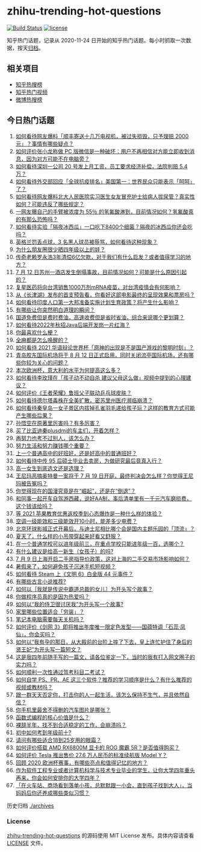# zhihu-trending-hot-questions

[![Build Status](https://github.com/justjavac/zhihu-trending-hot-questions/workflows/ci/badge.svg?branch=master)](https://github.com/justjavac/zhihu-trending-hot-questions/actions)
[![license](https://img.shields.io/github/license/justjavac/zhihu-trending-hot-questions)](https://github.com/justjavac/zhihu-trending-hot-questions/blob/master/LICENSE)

知乎热门话题，记录从 2020-11-24 日开始的知乎热门话题。每小时抓取一次数据，按天[归档](./archives)。

## 相关项目

- [知乎热搜榜](https://github.com/justjavac/zhihu-trending-top-search)
- [知乎热门视频](https://github.com/justjavac/zhihu-trending-hot-video)
- [微博热搜榜](https://github.com/justjavac/weibo-trending-hot-search)

## 今日热门话题

<!-- BEGIN -->
<!-- 最后更新时间 Tue Jul 13 2021 05:01:24 GMT+0800 (China Standard Time) -->

1. [如何看待网友爆料「顺丰寄送十几万电视机，被过失损毁，只予理赔 2000
   元」？事情有哪些疑点？](https://www.zhihu.com/question/458784986)
2. [如何评价张小龙称做 PC
   版微信是一种破坏：用户不再相信对方能立即收到消息，因为对方可能不在电脑旁？](https://www.zhihu.com/question/471759055)
3. [如何看待深圳一公司 20 号发上月工资，员工要求经济补偿，法院判赔 5.4
   万？](https://www.zhihu.com/question/471726471)
4. [如何看待外交部回应「全球抗疫排名」美国第一：世界民众只能表示「呵呵」了？](https://www.zhihu.com/question/471798111)
5. [如何看待网友爆料北大人民医院实习医生女友冒充护士给病人拔尿管？真实性如何？可能违反了哪些规定？](https://www.zhihu.com/question/471790162)
6. [一网友曝自己的手臂被浓度为 55％
   的氢氟酸淋到，目前情况如何？氢氟酸真的有那么恐怖吗？](https://www.zhihu.com/question/471598267)
7. [如何看待实验「隔夜冰西瓜」一口吃下8400个细菌？隔夜的冰西瓜你还会吃吗？](https://www.zhihu.com/question/471317641)
8. [英格兰罚丢点球，3 名黑人球员被辱骂，如何看待这种现象？](https://www.zhihu.com/question/471779840)
9. [为什么朋友圈很少晒四年级以上的娃？](https://www.zhihu.com/question/462953490)
10. [传奇老赖罗永浩3年清偿6亿欠款，对于我们有什么启发？或者值得学习的地方？](https://www.zhihu.com/question/470804093)
11. [7 月 12
    日苏州一酒店发生倒塌事故，目前情况如何？可能是什么原因引起的？](https://www.zhihu.com/question/471831440)
12. [复星医药将向台湾销售1000万剂mRNA疫苗，对台湾疫情会有何影响？](https://www.zhihu.com/question/471631426)
13. [从《长津湖》发布的首支预告看，你看好这部电影最终的呈现效果和票房吗？](https://www.zhihu.com/question/471713940)
14. [如何看待印度人口第一大邦准备实施计划生育政策？将产生什么影响？](https://www.zhihu.com/question/471723127)
15. [有哪些让你突然明白道理的瞬间？](https://www.zhihu.com/question/63810094)
16. [国道免费但是费时费油，高速收费但是省时省油，综合来说哪个更划算？](https://www.zhihu.com/question/470118462)
17. [如何看待2022年秋招Java后端开发岗一片红海？](https://www.zhihu.com/question/471105298)
18. [你最喜欢什么梗？](https://www.zhihu.com/question/288135220)
19. [全麻都是怎么唤醒的？](https://www.zhihu.com/question/466561520)
20. [如何看待 2021
    华语辩论世界杯「原神的出现是不是国产游戏的黎明时刻」？](https://www.zhihu.com/question/471708835)
21. [青岛胶东国际机场将于 8 月 12
    日正式启用，同时关闭流亭国际机场，还有哪些你较为关心的问题？](https://www.zhihu.com/question/471718633)
22. [本次欧洲杯，意大利的水平为何提高这么多？](https://www.zhihu.com/question/470248238)
23. [如何看待李玫瑾在「孩子动不动自杀
    建议父母这么做」视频中提到的心理建议？](https://www.zhihu.com/question/471634095)
24. [如何评价《王者荣耀》鲁班父子联动乒乓球皮肤？](https://www.zhihu.com/question/470666998)
25. [如何看待德尔塔毒株在全美扩散，密苏里州医疗濒临崩溃？](https://www.zhihu.com/question/471555278)
26. [如何看待秦皇岛一女子景区内拔掉孔雀羽毛递给孩子玩？这样的教育方式可能产生哪些后果？](https://www.zhihu.com/question/471674496)
27. [孙悟空在原著里厉害吗？有多厉害？](https://www.zhihu.com/question/317829973)
28. [买了比亚迪秦plusdmi的车主们，开着怎样？](https://www.zhihu.com/question/461272564)
29. [再努力也考不过别人，该怎么办？](https://www.zhihu.com/question/470612132)
30. [努力生活和努力赚钱哪个重要？](https://www.zhihu.com/question/469544195)
31. [上一个普通高中的好班好，还是好高中的普通班好？](https://www.zhihu.com/question/471616938)
32. [如何看待中传 95 后硕士毕业去卖房，为做研究最后竟真入行？](https://www.zhihu.com/question/471727728)
33. [高一女生到底选文还是选理？](https://www.zhihu.com/question/462365131)
34. [王尼玛恶搞奥特曼一案将于 7 月 19
    日开庭，最终判决会怎么样？你觉得王尼玛被告冤吗？](https://www.zhihu.com/question/471139974)
35. [你觉得现在的国漫究竟是在“崛起”，还是在“倒退”？](https://www.zhihu.com/question/470428413)
36. [和同事一起开车自驾游西藏，说好AA制，事后清单里有一千元汽车磨损费，这个钱该给吗？](https://www.zhihu.com/question/465716749)
37. [等 2021 苹果教育优惠返校季到心态爆炸是一种什么样的体验？](https://www.zhihu.com/question/471063336)
38. [空调一级能效和三级能效开10小时，能差多少电费？](https://www.zhihu.com/question/329341284)
39. [北京环球影城正式开幕后，与迪士尼相比哪个会是国内主题乐园的「顶流」？](https://www.zhihu.com/question/470467852)
40. [夏天了，什么样的小吊带穿起来好看又舒服？](https://www.zhihu.com/question/467022624)
41. [在一个普通学校可以进年级前三，在重点学校只能进年级一百，选哪个？](https://www.zhihu.com/question/461739253)
42. [有什么建议是给高一新生（女孩子）的吗?](https://www.zhihu.com/question/470497705)
43. [7 月 9
    日上海开启二手房指导价政策，这对上海的二手交易市场影响如何？](https://www.zhihu.com/question/471152148)
44. [暑假来了，如何避免孩子沉迷手机短视频？](https://www.zhihu.com/question/471097062)
45. [如何看待 Steam 上《文明 6》白金版 44 元事件？](https://www.zhihu.com/question/471083947)
46. [有哪些古言小说推荐?](https://www.zhihu.com/question/407505153)
47. [如何以［我就是传说中霸道总裁的女儿］为开头写个故事？](https://www.zhihu.com/question/455867035)
48. [你做程序员真的是因为热爱吗？](https://www.zhihu.com/question/453885905)
49. [如何以“我的侍卫很讨厌我”为开头写一个故事?](https://www.zhihu.com/question/440852420)
50. [家里哪些位置适合「穷装」？](https://www.zhihu.com/question/441324496)
51. [笔记本电脑需要每天关机吗？](https://www.zhihu.com/question/424633596)
52. [如何评价《剑网
    3》即将推出年度唯一限定色发型——国蕴特调「石蕊·凤仙」，你会买吗？](https://www.zhihu.com/question/471717436)
53. [如何以“我有孕的那日，从大殿前的台阶上摔了下去，皇上连忙护住了身后的贤王妃”为开头写一篇短文？](https://www.zhihu.com/question/424583928)
54. [这是我四年前随手写的一篇文，请各位鉴定一下，当时的我有打入网文圈子的实力吗？](https://www.zhihu.com/question/471660118)
55. [如何顺利一次性通过驾考科目二考试？](https://www.zhihu.com/question/24518251)
56. [如何自学 PS、PR、AE
    这三个软件？推荐的学习顺序是什么？有什么推荐的视频或教材吗？](https://www.zhihu.com/question/38197869)
57. [跟一群天天否定你，打击你的人一起生活，该怎么保持不生气，并且依然自信？](https://www.zhihu.com/question/470883728)
58. [你手机里最舍不得删的汽车图片是哪张？](https://www.zhihu.com/question/468845093)
59. [函数式编程的核心价值是什么？](https://www.zhihu.com/question/471098472)
60. [裸辞半年，找不到合适稳定的工作，会崩溃吗？](https://www.zhihu.com/question/470055976)
61. [初中如何考到年级前十?](https://www.zhihu.com/question/353434774)
62. [请问有哪些适合18到25岁用的眼霜？](https://www.zhihu.com/question/322847034)
63. [如何评价搭载 AMD RX6800M 显卡的 ROG 魔霸
    5R？是否值得购买？](https://www.zhihu.com/question/471650688)
64. [如何评价 Tesla 推出售价 27.6 万人民币的标准续航版 Model
    Y？](https://www.zhihu.com/question/470837546)
65. [回顾 2020 欧洲杯赛事，有哪些亮点和值得记忆的地方？](https://www.zhihu.com/question/471538861)
66. [作为软件工程专业或者计算机科学与技术专业毕业的学生，让你大学四年重头再来，你会如何安排你的大学四年？](https://www.zhihu.com/question/426053091)
67. [「在火车站、商场看到落单小孩，总默默跟一小会，直到孩子找到大人」，当妈妈后你还养成哪些类似习惯？](https://www.zhihu.com/question/471287409)

<!-- END -->

历史归档 [./archives](./archives)

### License

[zhihu-trending-hot-questions](https://github.com/justjavac/zhihu-trending-hot-questions)
的源码使用 MIT License 发布。具体内容请查看 [LICENSE](./LICENSE) 文件。
